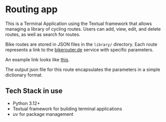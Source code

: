 # Routing app

This is a Terminal Application using the Textual framework that allows managing a library of cycling routes. Users can add, view, edit, and delete routes, as well as search for routes.

Bike routes are stored in JSON files in the `library/` directory. Each route represents a link to the [bikerouter.de](https://bikerouter.de) service with specific parameters.

An example link looks like [this](https://bikerouter.de/#map=14/53.5404/10.0176/standard,Waymarked_Trails-Cycling,gravel-overlay&lonlats=10.007622%2C53.552037%7C10.000498%2C53.55103%7C9.966831%2C53.554375&pois=10.00082%2C53.549386%2CTest+Point&profile=cxb-gravel).

The output json file for this route encapsulates the parameters in a simple dictionary format.


## Tech Stack in use

- Python 3.12+
- Textual framework for building terminal applications
- uv for package management

